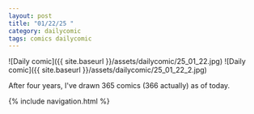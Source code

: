 ```yaml
---
layout: post
title: "01/22/25 "
category: dailycomic
tags: comics dailycomic
---
```

![Daily comic]({{ site.baseurl }}/assets/dailycomic/25_01_22.jpg)
![Daily comic]({{ site.baseurl }}/assets/dailycomic/25_01_22_2.jpg)

After four years, I've drawn 365 comics (366 actually) as of today.

{% include navigation.html %}

